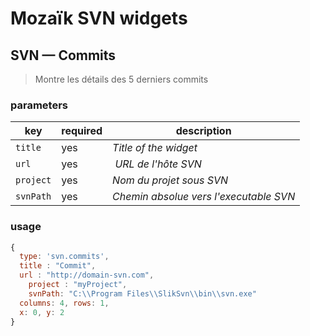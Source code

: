 # Mozaïk SVN widgets

## SVN — Commits

> Montre les détails des 5 derniers commits

### parameters

key        | required | description
-----------|----------|----------------------------------------------------
`title`    | yes      | *Title of the widget*
`url`      | yes      | *URL de l'hôte SVN*
`project`  | yes      | *Nom du projet sous SVN*
`svnPath`  | yes      | *Chemin absolue vers l'executable SVN*

### usage

```javascript
{
  type: 'svn.commits',
  title : "Commit",
  url : "http://domain-svn.com",
    project : "myProject",
    svnPath: "C:\\Program Files\\SlikSvn\\bin\\svn.exe"
  columns: 4, rows: 1,
  x: 0, y: 2
}
```

